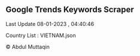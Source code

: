 

## Google Trends Keywords Scraper 
 
Last Update 08-01-2023 , 04:40:46

Country List :
VIETNAM.json



© Abdul Muttaqin 
